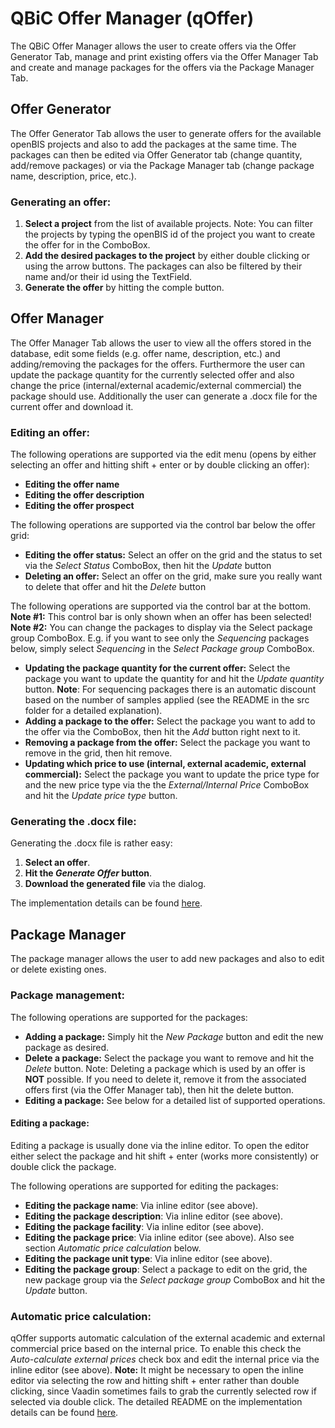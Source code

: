 # QBiC Offer Manager (qOffer)

The QBiC Offer Manager allows the user to create offers via the Offer
Generator Tab, manage and print existing offers via the Offer Manager Tab
and create and manage packages for the offers via the Package Manager Tab.

## Offer Generator

The Offer Generator Tab allows the user to generate offers for the
available openBIS projects and also to add the packages at the same time.
The packages can then be edited via Offer Generator tab (change quantity,
add/remove packages) or via the Package Manager tab (change package name,
description, price, etc.).

### Generating an offer:

1. **Select a project** from the list of available projects. Note: You can
filter the projects by typing the openBIS id of the project you want
to create the offer for in the ComboBox.
2. **Add the desired packages to the project** by either double clicking
or using the arrow buttons. The packages can also be filtered by their
name and/or their id using the TextField.
3. **Generate the offer** by hitting the comple button.


## Offer Manager

The Offer Manager Tab allows the user to view all the offers stored in the
database, edit some fields (e.g. offer name, description, etc.) and
adding/removing the packages for the offers. Furthermore the user can
update the package quantity for the currently selected offer and also
change the price (internal/external academic/external commercial) the
package should use. Additionally the user can
generate a .docx file for the current offer and download it.

### Editing an offer:

The following operations are supported via the edit menu (opens
by either selecting an offer and hitting shift + enter or by double
clicking an offer):
* **Editing the offer name**
* **Editing the offer description**
* **Editing the offer prospect**

The following operations are supported via the control bar below the
offer grid:
* **Editing the offer status:** Select an offer on the grid and the status
to set via the *Select Status* ComboBox, then hit the *Update* button
* **Deleting an offer:** Select an offer on the grid, make sure you really
want to delete that offer and hit the *Delete* button

The following operations are supported via the control bar at the
bottom. **Note #1:** This control bar is only shown when an offer has been
selected! **Note #2:** You can change the packages to display via the Select
package group ComboBox. E.g. if you want to see only the *Sequencing*
packages below, simply select *Sequencing* in the *Select Package group*
ComboBox.
* **Updating the package quantity for the current offer:** Select the
package you want to update the quantity for and hit the *Update
quantity* button. **Note**: For sequencing packages there is an
automatic discount based on the number of samples applied (see the
README in the src folder for a detailed explanation).
* **Adding a package to the offer:** Select the package you want to add
to the offer via the ComboBox, then hit the *Add* button right next to it.
* **Removing a package from the offer:** Select the package you want to
remove in the grid, then hit remove.
* **Updating which price to use (internal, external academic, external
commercial):** Select the package you want to update the price type for
and the new price type via the the *External/Internal Price* ComboBox and
hit the *Update price type* button.

### Generating the .docx file:

Generating the .docx file is rather easy:
 1. **Select an offer**.
 2. **Hit the *Generate Offer* button**.
 3. **Download the generated file** via the dialog.

The implementation details can be found [here](https://github.com/qbicsoftware/qoffer/blob/master/src/README.md).


## Package Manager

The package manager allows the user to add new packages and also to edit
or delete existing ones.

### Package management:

The following operations are supported for the packages:

* **Adding a package:** Simply hit the *New Package* button and edit the
new package as desired.
* **Delete a package:** Select the package you want to remove and hit
the *Delete* button. Note: Deleting a package which is used by an offer
is **NOT** possible. If you need to delete it, remove it from the
associated offers first (via the Offer Manager tab), then hit the
delete button.
* **Editing a package:** See below for a detailed list of supported
operations.

#### Editing a package:

Editing a package is usually done via the inline editor. To open the
editor either select the package and hit shift \+ enter (works more
consistently) or double click the package.

The following operations are supported for editing the packages:

* **Editing the package name**: Via inline editor (see above).
* **Editing the package description**: Via inline editor (see above).
* **Editing the package facility**: Via inline editor (see above).
* **Editing the package price**: Via inline editor (see above). Also see
section *Automatic price calculation* below.
* **Editing the package unit type**: Via inline editor (see above).
* **Editing the package group**: Select a package to edit on the grid,
 the new package group via the *Select package group* ComboBox and
hit the *Update* button.


### Automatic price calculation:

qOffer supports automatic calculation of the external academic and
external commercial price based on the internal price. To enable this
check the *Auto-calculate external prices* check box and edit the
internal price via the inline editor (see above). **Note:** It might be
necessary to open the inline editor via selecting the row and hitting
shift \+ enter rather than double clicking, since Vaadin sometimes fails
to grab the currently selected row if selected via double click. The
detailed README on the implementation details can be found [here](https://github.com/qbicsoftware/qoffer/blob/master/src/README.md).
